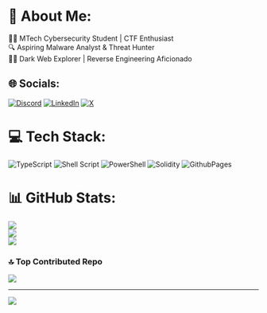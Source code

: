 # 💫 About Me:
👨‍💻 MTech Cybersecurity Student | CTF Enthusiast <br>🔍 Aspiring Malware Analyst & Threat Hunter <br>🕵️‍♂️ Dark Web Explorer | Reverse Engineering Aficionado


## 🌐 Socials:
[![Discord](https://img.shields.io/badge/Discord-%237289DA.svg?logo=discord&logoColor=white)](https://discord.gg/jack01022002) [![LinkedIn](https://img.shields.io/badge/LinkedIn-%230077B5.svg?logo=linkedin&logoColor=white)](https://linkedin.com/in/prayag-acharya) [![X](https://img.shields.io/badge/X-black.svg?logo=X&logoColor=white)](https://x.com/prayag_acharya) 

# 💻 Tech Stack:
![TypeScript](https://img.shields.io/badge/typescript-%23007ACC.svg?style=for-the-badge&logo=typescript&logoColor=white) ![Shell Script](https://img.shields.io/badge/shell_script-%23121011.svg?style=for-the-badge&logo=gnu-bash&logoColor=white) ![PowerShell](https://img.shields.io/badge/PowerShell-%235391FE.svg?style=for-the-badge&logo=powershell&logoColor=white) ![Solidity](https://img.shields.io/badge/Solidity-%23363636.svg?style=for-the-badge&logo=solidity&logoColor=white) ![GithubPages](https://img.shields.io/badge/github%20pages-121013?style=for-the-badge&logo=github&logoColor=white)
# 📊 GitHub Stats:
![](https://github-readme-stats.vercel.app/api?username=prayagacharya&theme=transparent&hide_border=false&include_all_commits=true&count_private=true)<br/>
![](https://github-readme-streak-stats.herokuapp.com/?user=prayagacharya&theme=transparent&hide_border=false)<br/>
![](https://github-readme-stats.vercel.app/api/top-langs/?username=prayagacharya&theme=transparent&hide_border=false&include_all_commits=true&count_private=true&layout=compact)

### 🔝 Top Contributed Repo
![](https://github-contributor-stats.vercel.app/api?username=prayagacharya&limit=5&theme=transparent&combine_all_yearly_contributions=true)

---
[![](https://visitcount.itsvg.in/api?id=prayagacharya&icon=2&color=2)](https://visitcount.itsvg.in)

<!-- Proudly created with GPRM ( https://gprm.itsvg.in ) -->